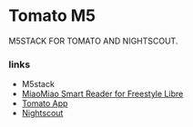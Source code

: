 # Tomato M5

M5STACK FOR TOMATO AND NIGHTSCOUT.


### links

- M5stack
- [MiaoMiao Smart Reader for Freestyle Libre](https://miaomiao.cool/?source=github)
- [Tomato App](https://tomato.cool)
- [Nightscout](https://github.com/nightscout/cgm-remote-monitor)